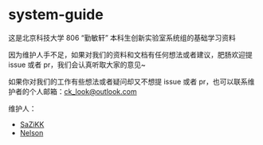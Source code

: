 # system-guide
这是北京科技大学 806 “勤敏轩” 本科生创新实验室系统组的基础学习资料

因为维护人手不足，如果对我们的资料和文档有任何想法或者建议，肥肠欢迎提 issue 或者 pr，我们会认真听取大家的意见~

如果你对我们的工作有些想法或者疑问却又不想提 issue 或者 pr，也可以联系维护者的个人邮箱：<ck_look@outlook.com>

维护人：

- [SaZiKK](https://sazikk.top/)
- [Nelson](https://note.bosswnx.xyz/)
